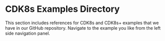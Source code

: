 # CDK8s Examples Directory

This section includes references for CDK8s and CDK8s+ examples that we have in our GitHub repository.
Navigate to the example you like from the left side navigation panel.

